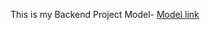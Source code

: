 This is my Backend Project Model-
[Model link](https://app.eraser.io/workspace/YtPqZ1VogxGy1jzIDkzj)
